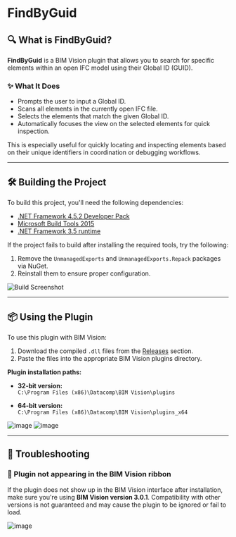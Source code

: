 # FindByGuid

## 🔍 What is FindByGuid?

**FindByGuid** is a BIM Vision plugin that allows you to search for specific elements within an open IFC model using their Global ID (GUID).

### ✨ What It Does

- Prompts the user to input a Global ID.
- Scans all elements in the currently open IFC file.
- Selects the elements that match the given Global ID.
- Automatically focuses the view on the selected elements for quick inspection.

This is especially useful for quickly locating and inspecting elements based on their unique identifiers in coordination or debugging workflows.

---

## 🛠️ Building the Project

To build this project, you'll need the following dependencies:

- [.NET Framework 4.5.2 Developer Pack](https://dotnet.microsoft.com/en-us/download/dotnet-framework/net452)  
- [Microsoft Build Tools 2015](https://www.microsoft.com/en-us/download/details.aspx?id=48159)
- [.NET Framework 3.5 runtime](https://dotnet.microsoft.com/en-us/download/dotnet-framework/net35-sp1)
  
If the project fails to build after installing the required tools, try the following:

1. Remove the `UnmanagedExports` and `UnmanagedExports.Repack` packages via NuGet.
2. Reinstall them to ensure proper configuration.

![Build Screenshot](https://github.com/user-attachments/assets/13869e4b-a665-49da-b394-3e310299b653)

---

## 📦 Using the Plugin

To use this plugin with BIM Vision:

1. Download the compiled `.dll` files from the [Releases](https://github.com/matheushsaba/BIMVision-FindByGuid/releases) section.
2. Paste the files into the appropriate BIM Vision plugins directory.

**Plugin installation paths:**

- **32-bit version:**  
  `C:\Program Files (x86)\Datacomp\BIM Vision\plugins`

- **64-bit version:**  
  `C:\Program Files (x86)\Datacomp\BIM Vision\plugins_x64`

![image](https://github.com/user-attachments/assets/c7d2735a-7cf1-49d0-b099-f78a1e058620)
![image](https://github.com/user-attachments/assets/3a07f941-db23-4d3e-a93d-046bdb1c3673)

---

## 🧩 Troubleshooting

### 🔹 Plugin not appearing in the BIM Vision ribbon

If the plugin does not show up in the BIM Vision interface after installation, make sure you're using **BIM Vision version 3.0.1**. Compatibility with other versions is not guaranteed and may cause the plugin to be ignored or fail to load.

![image](https://github.com/user-attachments/assets/ca2c58e3-f1fc-4eb5-8c22-e8050c7d3a27)

